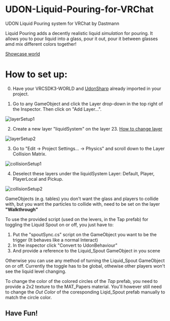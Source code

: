 # UDON-Liquid-Pouring-for-VRChat
UDON Liquid Pouring system for VRChat by Dastmann

Liquid Pouring adds a decently realistic liquid *simulation* for pouring.
It allows you to pour liquid into a glass, pour it out, pour it between glasses amd mix different colors together!

[Showcase world](https://vrchat.com/home/launch?worldId=wrld_c578d49b-c7c1-4424-8e77-fff182f13c6e)


# How to set up:

0. Have your VRCSDK3-WORLD and [UdonSharp](https://github.com/MerlinVR/UdonSharp) already imported in your project. 

1. Go to any GameObject and click the Layer drop-down in the top right of the Inspector. Then click on "Add Layer...".

![layerSetup1](https://user-images.githubusercontent.com/81592952/118041402-09aee580-b373-11eb-886b-40dcb1cfc6a0.png)

2. Create a new layer "liquidSystem" on the layer 23. [How to change layer](LayerChange.md)

![layerSetup2](https://user-images.githubusercontent.com/81592952/118041703-66aa9b80-b373-11eb-90b5-39623f7ab5ec.png)

3. Go to "Edit -> Project Settings... -> Physics" and scroll down to the Layer Collision Matrix.

![collisionSetup1](https://user-images.githubusercontent.com/81592952/118041951-be490700-b373-11eb-996e-283555eb41f3.png)

4. Deselect these layers under the liquidSystem Layer: Default, Player, PlayerLocal and Pickup.

![collisionSetup2](https://user-images.githubusercontent.com/81592952/118042124-f8b2a400-b373-11eb-86eb-13188a432461.png)

GameObjects (e.g. tables) you don't want the glass and players to collide with, but you want the particles to collide with, need to be set on the layer **"Walkthrough"**

To use the provided script (used on the levers, in the Tap prefab) for toggling the Liquid Spout on or off, you just have to:
1. Put the "spoutSync.cs" script on the GameObject you want to be the trigger (It behaves like a normal Interact)
2. In the inspector click "Convert to UdonBehaviour"
3. And provide a reference to the Liquid_Spout GameObject in you scene

Otherwise you can use any method of turning the Liquid_Spout GameObject on or off.
Currently the toggle has to be global, othewise other players won't see the liquid level changing.

To change the color of the colored circles of the *Tap* prefab, you need to provide a 2x2 texture to the MAT_Papers material.
You'll however still need to change the *Out Color* of the coresponding Liqid_Spout prefab manually to match the circle color.

## **Have Fun!**
